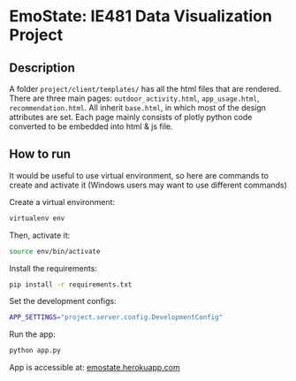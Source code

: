 # EmoState: IE481 Data Visualization Project

## Description  

A folder ```project/client/templates/``` has all the html files that are rendered. There are three main pages: ```outdoor_activity.html```, ```app_usage.html```, ```recommendation.html```. All inherit ```base.html```, in which most of the design attributes are set. Each page mainly consists of plotly python code converted to be embedded into html & js file.



## How to run  

It would be useful to use virtual environment, so here are commands to create and activate it (Windows users may want to use different commands)

Create a virtual environment:
```bash
virtualenv env
```

Then, activate it:
```bash
source env/bin/activate
```

Install the requirements:
```bash
pip install -r requirements.txt
```

Set the development configs:
```bash 
APP_SETTINGS="project.server.config.DevelopmentConfig"
```

Run the app:
```bash 
python app.py
```

App is accessible at: [emostate.herokuapp.com](https://emostate.herokuapp.com/)
